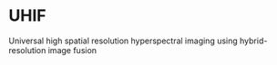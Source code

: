 # UHIF
Universal high spatial resolution hyperspectral imaging using hybrid-resolution image fusion

